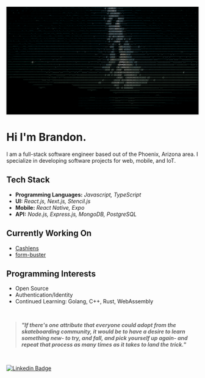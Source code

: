 ![stars](stars.gif)

# Hi I'm Brandon.

I am a full-stack software engineer based out of the Phoenix, Arizona area. I specialize in developing software projects for web, mobile, and IoT.

## Tech Stack
- **Programming Languages:** _Javascript, TypeScript_
- **UI:** _React.js, Next.js, Stencil.js_
- **Mobile:** _React Native, Expo_
- **API:** _Node.js, Express.js, MongoDB, PostgreSQL_

## Currently Working On
- [Cashlens](https://cashlens.app)
- [form-buster](https://github.com/brandalorian/form-buster)

## Programming Interests
  - Open Source
  - Authentication/Identity
  - Continued Learning: Golang, C++, Rust, WebAssembly


</br>

> ***"If there's one attribute that everyone could adopt from the skateboarding community, it would be to have a desire to learn something new- to try, and fall, and pick yourself up again- and repeat that process as many times as it takes to land the trick."***

</br>

[![Linkedin Badge](https://img.shields.io/badge/-LinkedIn-0e76a8?style=for-the-badge&logo=Linkedin&logoColor=white)](https://linkedin.com/in/brandon-kent)
